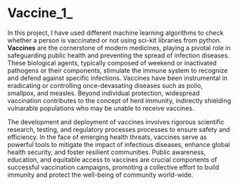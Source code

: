 # Vaccine_1_
In this project, I have used different machine learning algorithms to check whether a person is vaccinated or not using sci-kit libraries from python.
**Vaccines** are the cornerstone of modern medicines, playing a pivotal role in safeguarding public health and preventing the spread of infection diseases. 
These biological agents, typically composed of weekend or inactivated pathogens or their components, stimulate the immune system to recognize and defend
against specific infections.
Vaccines have been instrumental in eradicating or controlling once-devasating diseases such as polio, smallpox, and measles. Beyond individual protection,
widespread vaccination contributes to the concept of herd immunity, indirectly shielding vulnarable populations who may be unable to receive vaccines. 

The development and deployment of vaccines involves rigorous scientific research, testing, and regulatory processes processes to ensure safety and efficiency.
In the face of emerging health threats, vaccines serve as powerful tools to mitigate the impact of infectious diseases, enhance global health security, and 
foster resilient communities. Public awareness, education, and equitable access to vaccines are crucial components of successful vaccination campaigns, 
promoting a collective effort to build immunity and protect the well-being of community world-wide.
